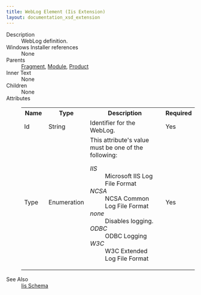 ```yaml
---
title: WebLog Element (Iis Extension)
layout: documentation_xsd_extension
---
```

<dl>
  <dt>Description</dt>
  <dd>WebLog definition.</dd>
  <dt>Windows Installer references</dt>
  <dd>None</dd>
  <dt>Parents</dt>
  <dd>
    <a href="../fragment/">Fragment</a>, <a href="../module/">Module</a>, <a href="../product/">Product</a></dd>
  <dt>Inner Text</dt>
  <dd>None</dd>
  <dt>Children</dt>
  <dd>None</dd>
  <dt>Attributes</dt>
  <dd>
    <table cellspacing="0" cellpadding="0" class="schema">
      <tr>
        <th width="15%">Name</th>
        <th width="15%">Type</th>
        <th width="65%">Description</th>
        <th width="15%">Required</th>
      </tr>
      <tr>
        <td>Id</td>
        <td>String</td>
        <td>Identifier for the WebLog.</td>
        <td>Yes</td>
      </tr>
      <tr>
        <td>Type</td>
        <td>Enumeration</td>
        <td>This attribute's value must be one of the following:<dl><dt class="enumerationValue"><dfn>IIS</dfn></dt><dd>                                     Microsoft IIS Log File Format                                 </dd><dt class="enumerationValue"><dfn>NCSA</dfn></dt><dd>                                     NCSA Common Log File Format                                 </dd><dt class="enumerationValue"><dfn>none</dfn></dt><dd>                                     Disables logging.                                 </dd><dt class="enumerationValue"><dfn>ODBC</dfn></dt><dd>                                     ODBC Logging                                 </dd><dt class="enumerationValue"><dfn>W3C</dfn></dt><dd>                                     W3C Extended Log File Format                                 </dd></dl></td>
        <td>Yes</td>
      </tr>
    </table>
  </dd>
  <dt>See Also</dt>
  <dd>
    <a href="../iis">Iis Schema</a>
  </dd>
</dl>
